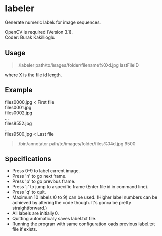 # labeler
Generate numeric labels for image sequences. 

OpenCV is required (Version 3.1). <br />
Coder: Burak Kakillioglu.

Usage
-----
> ./labeler path/to/images/folder/filename%0Xd.jpg lastFileID

where X is the file id length.

Example
-------

files0000.jpg	< First file <br />
files0001.jpg <br />
files0002.jpg <br />
... <br />
files8552.jpg <br />
... <br />
files9500.jpg   < Last file <br />

> ./bin/annotator path/to/images/folder/files%04d.jpg 9500

Specifications
--------------
* Press 0-9 to label current image.
* Press 'n' to go next frame.
* Press 'p' to go previous frame.
* Press 'j' to jump to a specific frame (Enter file id in command line).
* Press 'q' to quit.
* Maximum 10 labels (0 to 9) can be used. (Higher label numbers can be achieved by altering the code though. It's gonna be pretty straightforward.)
* All labels are initially 0.
* Quitting automatically saves label.txt file.
* Running the program with same configuration loads previous label.txt file if exists.
